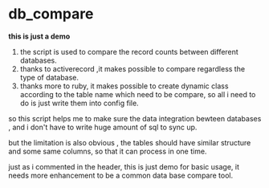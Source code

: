 # db_compare

**this is just a demo**

1. the script is used to compare the record counts between different databases.
2. thanks to activerecord ,it makes possible to compare regardless the type of database.
3. thanks more to ruby, it makes possible to create dynamic class according to the table name which need to be compare, so all
   i need to do is just write them into config file.

so this script helps me to make sure the data integration bewteen databases , and i don't have to write huge amount of sql to sync
up. 

but the limitation is also obvious , the tables should have similar structure and some same columns, so that it can process 
in one time. 

just as i commented in the header, this is just demo for basic usage, it needs more enhancement to be a common data base compare 
tool.
